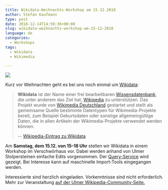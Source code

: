 ```yaml
---
title: Wikidata-Weihnachts-Workshop am 15.12.2018
author: Stefan Kaufmann
type: post
date: 2018-12-14T14:59:36+00:00
slug: wikidata-weihnachts-workshop-am-15-12-2018
language: de
categories:
  - Workshops
tags:
  - Wikidata
  - Wikimedia

---
```

![](/wp-content/uploads/2018/12/CC-BY-4.0_Holger-Dorn_0001.jpg)

Kurz vor Weihnachten geht es bei uns noch einmal um [Wikidata][1]:

> **Wikidata** ist der Name einer frei bearbeitbaren [Wissensdatenbank](https://de.wikipedia.org/wiki/Wissensdatenbank), die unter anderem das Ziel hat, [Wikipedia](https://de.wikipedia.org/wiki/Wikipedia) zu unterstützen. Das Projekt wurde von [Wikimedia Deutschland](https://de.wikipedia.org/wiki/Wikimedia_Deutschland) gestartet und stellt als gemeinsame Quelle bestimmte Datentypen für Wikimedia-Projekte bereit, zum Beispiel Geburtsdaten oder sonstige allgemeingültige Daten, die in allen Artikeln der Wikimedia-Projekte verwendet werden können.
>
> -- [Wikipedia-Eintrag zu Wikidata](https://de.wikipedia.org/wiki/Wikidata)

Am **Samstag, dem 15.12. von 15–18 Uhr** stellen wir Wikidata in einem Workshop im Verschwörhaus vor. Dabei werden anhand von Ulmer Stolpersteinen einfache Edits vorgenommen. Der [Query-Service][2] wird gezeigt. Bei Interesse kann auf maschinelle Import-Tools eingegangen werden.

Interessierte sind herzlich eingeladen. Vorkenntnisse sind nicht erforderlich. Mehr zur Veranstaltung [auf der Ulmer Wikipedia-Community-Seite.][3]

 [1]: https://de.wikipedia.org/wiki/Wikidata
 [2]: https://query.wikidata.org/
 [3]: https://de.wikipedia.org/wiki/Wikipedia:Ulm/Neu-Ulm#Wikidata-Weihnachts-Workshop
